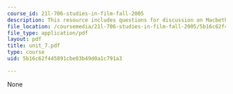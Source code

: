 ```yaml
---
course_id: 21l-706-studies-in-film-fall-2005
description: This resource includes questions for discussion on Macbeth, and The Godfather.
file_location: /coursemedia/21l-706-studies-in-film-fall-2005/5b16c62f445891cbe03b49d0a1c791a3_unit_7.pdf
file_type: application/pdf
layout: pdf
title: unit_7.pdf
type: course
uid: 5b16c62f445891cbe03b49d0a1c791a3

---
```

None